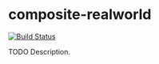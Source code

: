 # composite-realworld

[![Build Status](https://travis-ci.org/jkachmar/composite-realworld.png)](https://travis-ci.org/jkachmar/composite-realworld)

TODO Description.
